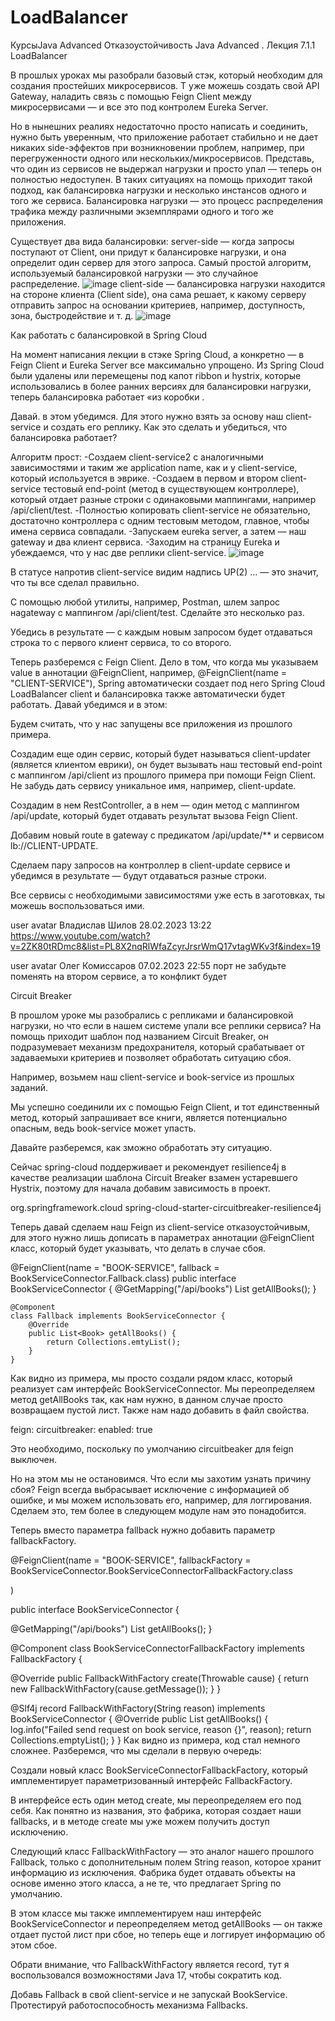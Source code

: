 # LoadBalancer
КурсыJava Advanced Отказоустойчивость
Java Advanced . Лекция 7.1.1
LoadBalancer

В прошлых уроках мы разобрали базовый стэк, который необходим для создания простейших микросервисов. Т уже можешь создать свой API Gateway, наладить связь с помощью Feign Client между микросервисами — и все это под контролем Eureka Server.

Но в нынешних реалиях недостаточно просто написать и соединить, нужно быть уверенным, что приложение работает стабильно и не дает никаких side-эффектов при возникновении проблем, например, при перегруженности одного или нескольких/микросервисов.
Представь, что один из сервисов не выдержал нагрузки и просто упал — теперь он полностью недоступен.
В таких ситуациях на помощь приходит такой подход, как балансировка нагрузки и несколько инстансов одного и того же сервиса.
Балансировка нагрузки — это процесс распределения трафика между различными экземплярами одного и того же приложения.

Существует два вида балансировки:
server-side — когда запросы поступают от Client, они придут к балансировке нагрузки, и она определит один сервер для этого запроса. Самый простой алгоритм, используемый балансировкой нагрузки — это случайное распределение.
![image](https://github.com/Nekipel/LoadBalancer/assets/88710417/618675bd-58ee-4cab-b9a2-3d7aa890c4a6)
client-side — балансировка нагрузки находится на стороне клиента (Client side), она сама решает, к какому серверу отправить запрос на основании  критериев, например, доступность, зона, быстродействие и т. д.
![image](https://github.com/Nekipel/LoadBalancer/assets/88710417/aa527245-9dd7-4ffe-94e8-0d0861076b6d)

Как работать с балансировкой в Spring Cloud

На момент написания лекции в стэке Spring Cloud, а конкретно — в Feign Client и Eureka Server все максимально упрощено. Из Spring Cloud были удалены или перемещены под капот ribbon и hystrix, которые использовались в более ранних версиях для балансировки  нагрузки, теперь балансировка работает «из коробки .

Давай. в этом убедимся. Для этого нужно взять за основу наш client-service и создать его реплику. Как это сделать и убедиться, что балансировка работает?

Алгоритм прост:
-Создаем client-service2 с аналогичными зависимостями и таким же application name, как и у client-service, который используется в эврике.
-Создаем в первом и втором client-service тестовый end-point (метод в существующем контроллере), который отдает разные строки с одинаковыми маппингами, например /api/client/test.
-Полностью копировать client-service не обязательно, достаточно контроллера с одним тестовым методом, главное, чтобы имена сервиса совпадали.
-Запускаем eureka server, а затем — наш gateway и два клиент сервиса.
-Заходим на страницу Eureka и убеждаемся, что у нас две реплики client-service.
![image](https://github.com/Nekipel/LoadBalancer/assets/88710417/23622fa2-f632-40c6-b378-5a939b53d0c3)

В статусе напротив  client-service видим надпись UP(2) … — это значит, что ты все сделал правильно.

С помощью любой утилиты, например, Postman, шлем запрос наgateway с маппингом /api/client/test. Сделайте это несколько раз.

Убедись в результате — с каждым новым запросом будет отдаваться строка то с первого клиент сервиса, то со второго.

Теперь разберемся с Feign Client. Дело в том, что когда мы указываем value в аннотации @FeignClient, например, @FeignClient(name = "CLIENT-SERVICE"), Spring автоматически создает под него Spring Cloud LoadBalancer client и балансировка также автоматически будет работать. Давай убедимся и в этом:

Будем считать, что у нас запущены все приложения из прошлого примера.

Создадим еще один сервис, который будет называться client-updater (является клиентом еврики), он будет вызывать наш тестовый end-point с маппингом /api/client из прошлого примера при помощи Feign Client. Не забудь дать сервису уникальное имя, например, client-update.

Создадим в нем RestController, а в нем — один метод с маппингом /api/update, который будет отдавать результат вызова Feign Client.

Добавим новый route в gateway с предикатом /api/update/** и сервисом lb://CLIENT-UPDATE.

Сделаем пару запросов на контроллер в client-update сервисе и убедимся в результате — будут отдаваться разные строки.

Все сервисы с необходимыми зависимостями уже есть в заготовках, ты можешь воспользоваться ими.

user avatar
Владислав Шилов
28.02.2023 13:22
https://www.youtube.com/watch?v=2ZK80tRDmc8&list=PL8X2nqRlWfaZcyrJrsrWmQ17vtagWKv3f&index=19

user avatar
Олег Комиссаров
07.02.2023 22:55
порт не забудьте поменять на втором сервисе, а то конфликт будет


Circuit Breaker

В прошлом уроке мы разобрались с репликами и балансировкой нагрузки, но что если в нашем системе упали все реплики сервиса? На помощь приходит шаблон под названием Circuit Breaker, он подразумевает механизм предохранителя, который срабатывает от задаваемыхи критериев и позволяет обработать ситуацию сбоя.

Например, возьмем наш client-service и book-service из прошлых заданий.

Мы успешно соединили их с помощью Feign Client, и тот единственный метод, который запрашивает все книги, является потенциально опасным, ведь book-service может упасть.

Давайте разберемся, как зможно обработать эту ситуацию.

Сейчас spring-cloud поддерживает и рекомендует resilience4j в качестве реализации шаблона Circuit Breaker взамен устаревшего Hystrix, поэтому для начала добавим зависимость в проект.


<dependency>
<groupId>org.springframework.cloud</groupId>
<artifactId>spring-cloud-starter-circuitbreaker-resilience4j</artifactId>
</dependency>

Теперь давай сделаем наш Feign из client-service отказоустойчивым, для этого нужно лишь дописать в параметрах аннотации @FeignClient класс, который будет указывать, что делать в случае сбоя.


@FeignClient(name = "BOOK-SERVICE", fallback = BookServiceConnector.Fallback.class)
    public interface BookServiceConnector {
      @GetMapping("/api/books")
      List<Book> getAllBooks();
    }

    @Component
    class Fallback implements BookServiceConnector {
        @Override
        public List<Book> getAllBooks() {
            return Collections.emtyList();
        }
    }

Как видно из примера, мы просто создали рядом класс, который реализует сам интерфейс BookServiceConnector. Мы переопределяем метод getAllBooks так, как нам нужно, в данном случае просто возвращаем пустой лист. Также нам надо добавить в файл свойства.

feign:
 circuitbreaker:
  enabled: true
 

 

Это необходимо, поскольку по умолчанию circuitbeaker для feign выключен.

Но на этом мы не остановимся. Что если мы захотим узнать причину сбоя? Feign всегда выбрасывает исключение с информацией об ошибке, и мы можем использовать его, например, для логгирования. Сделаем это, тем более в следующем модуле нам это понадобится.

Теперь вместо параметра fallback нужно добавить параметр fallbackFactory.

 

@FeignClient(name = "BOOK-SERVICE", fallbackFactory = BookServiceConnector.BookServiceConnectorFallbackFactory.class

)


public interface BookServiceConnector {

 @GetMapping("/api/books")
      List<Book> getAllBooks();
}


@Component
class BookServiceConnectorFallbackFactory implements FallbackFactory<FallbackWithFactory> {

  @Override
  public FallbackWithFactory create(Throwable cause) {
      return new FallbackWithFactory(cause.getMessage());
  }
}

@Slf4j
record FallbackWithFactory(String reason) implements BookServiceConnector {
  @Override
  public List<Book> getAllBooks() {
      log.info("Failed send request on book service, reason {}", reason);
      return Collections.emptyList();
  }
}
Как видно из примера, код стал немного сложнее. Разберемся, что мы сделали в первую очередь:

Создали новый класс BookServiceConnectorFallbackFactory, который имплементирует параметризованный интерфейс FallbackFactory.

В интерфейсе есть один метод create, мы переопределяем его под себя. Как понятно из названия, это фабрика, которая создает наши fallbacks, и в методе create мы уже можем получить доступ исключению.

Следующий класс FallbackWithFactory — это аналог нашего прошлого Fallback, только с дополнительным полем String reason, которое хранит информацию из исключения. Фабрика будет отдавать объекты на основе именно этого класса, а не те, что предлагает Spring по умолчанию.

В этом классе мы также имплементируем наш интерфейс BookServiceConnector и переопределяем метод getAllBooks — он также отдает пустой лист при сбое, но теперь еще и логгирует информацию об этом сбое.

Обрати внимание, что FallbackWithFactory является record, тут я воспользовался возможностями Java 17, чтобы сократить код.

Добавь Fallback в свой client-service и не запускай BookService. Протестируй работоспособность механизма Fallbacks. 

